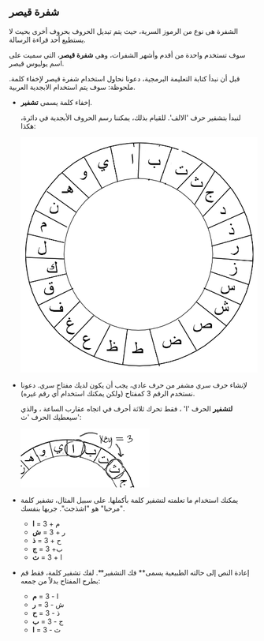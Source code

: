 ## شفرة قيصر

الشفرة هى نوع من الرموز السرية، حيث يتم تبديل الحروف بحروف أخرى بحيث لا يستطيع أحد قراءة الرسالة.

سوف تستخدم واحدة من أقدم وأشهر الشفرات، وهي **شفرة قيصر**، التي سميت على اسم يوليوس قيصر.

قبل أن نبدأ كتابة التعليمة البرمجية، دعونا نحاول استخدام شفرة قيصر لإخفاء كلمة. ملحوظة: سوف يتم استخدام الابجدية العربية.

+ إخفاء كلمة يسمى **تشفير**.
    
    لنبدأ بتشفير حرف 'الالف'. للقيام بذلك، يمكننا رسم الحروف الأبجدية في دائرة، هكذا:
    
    ![لقطة الشاشة](images/messages-wheel.png)

+ لإنشاء حرف سري مشفر من حرف عادي، يجب أن يكون لديك مفتاح سري. دعونا نستخدم الرقم 3 كمفتاح (ولكن يمكنك استخدام أي رقم غيره).
    
    **لتشفير** الحرف 'ا' ، فقط تحرك ثلاثة أحرف في اتجاه عقارب الساعة ، والذي سيعطيك الحرف 'ث':
    
    ![لقطة الشاشة](images/messages-wheel-eg.png)

+ يمكنك استخدام ما تعلمته لتشفير كلمة بأكملها. على سبيل المثال، تشفير كلمة "مرحبا" هو "اشذجث". جربها بنفسك.
    
    + م + 3 = **ا**
    + ر + 3 = **ش**
    + ح + 3 = **ذ**
    + ب+ 3 = **ج**
    + ا + 3 = **ث**

+ إعادة النص إلى حالته الطبيعية يسمى** فك التشفير**. لفك تشفير كلمة، فقط قم بطرح المفتاح بدلاً من جمعه:
    
    + ا - 3 = **م**
    + ش - 3 = **ر**
    + ذ - 3 = **ح**
    + ج - 3 = **ب**
    + ث - 3 = **ا**